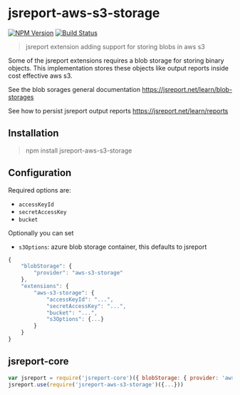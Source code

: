 

# jsreport-aws-s3-storage
[![NPM Version](http://img.shields.io/npm/v/jsreport-aws-s3-storage.svg?style=flat-square)](https://npmjs.com/package/jsreport-aws-s3-storage)
[![Build Status](https://travis-ci.org/jsreport/jsreport-aws-s3-storage.png?branch=master)](https://travis-ci.org/jsreport/jsreport-aws-s3-storage)

> jsreport extension adding support for storing blobs in aws s3

Some of the jsreport extensions requires a blob storage for storing binary objects. This implementation stores these objects like output reports inside cost effective aws s3.

See the blob sorages general documentation
https://jsreport.net/learn/blob-storages

See how to persist jsreport output reports
https://jsreport.net/learn/reports


## Installation

> npm install jsreport-aws-s3-storage

## Configuration

Required options are:
- `accessKeyId`
- `secretAccessKey`
- `bucket`

Optionally you can set
- `s3Options`: azure blob storage container, this defaults to jsreport

```js
{
	"blobStorage": {  
		"provider": "aws-s3-storage"
	},
	"extensions": {
		"aws-s3-storage": {
			"accessKeyId": "...",
			"secretAccessKey": "...",
			"bucket": "...",
			"s3Options": {...}
		}
	}
}
```
## jsreport-core
```js
var jsreport = require('jsreport-core')({ blobStorage: { provider: 'aws-s3-storage' } })
jsreport.use(require('jsreport-aws-s3-storage')({...}))
```
